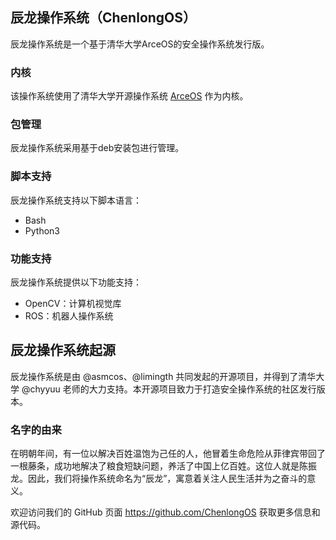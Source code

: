 ## 辰龙操作系统（ChenlongOS）

辰龙操作系统是一个基于清华大学ArceOS的安全操作系统发行版。

### 内核
该操作系统使用了清华大学开源操作系统 [ArceOS](https://github.com/rcore-os/arceos) 作为内核。

### 包管理
辰龙操作系统采用基于deb安装包进行管理。

### 脚本支持
辰龙操作系统支持以下脚本语言：
* Bash
* Python3

### 功能支持
辰龙操作系统提供以下功能支持：
* OpenCV：计算机视觉库
* ROS：机器人操作系统

## 辰龙操作系统起源
辰龙操作系统是由 @asmcos、@limingth 共同发起的开源项目，并得到了清华大学 @chyyuu 老师的大力支持。本开源项目致力于打造安全操作系统的社区发行版本。

### 名字的由来
在明朝年间，有一位以解决百姓温饱为己任的人，他冒着生命危险从菲律宾带回了一根藤条，成功地解决了粮食短缺问题，养活了中国上亿百姓。这位人就是陈振龙。因此，我们将操作系统命名为“辰龙”，寓意着关注人民生活并为之奋斗的意义。

欢迎访问我们的 GitHub 页面 <https://github.com/ChenlongOS> 获取更多信息和源代码。
